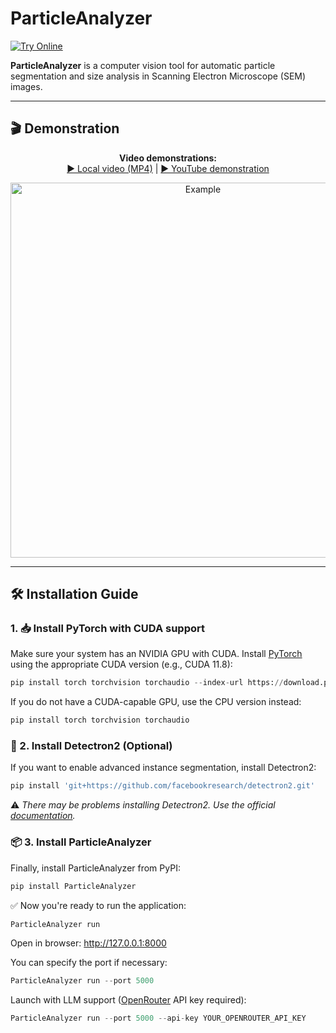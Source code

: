 # ParticleAnalyzer

[![Try Online](https://img.shields.io/badge/TRY%20ONLINE-Available%20at%20sem.rybakov--k.ru-brightgreen)](https://sem.rybakov-k.ru/)

**ParticleAnalyzer** is a computer vision tool for automatic particle segmentation and size analysis in Scanning Electron Microscope (SEM) images.

---

## 🎬 Demonstration

<p align="center">
  <strong>Video demonstrations:</strong><br>
  <a href="https://github.com/rybakov-ks/ParticleAnalyzer/blob/main/Images/ParticleAnalyzer.mp4">▶️ Local video (MP4)</a> | 
  <a href="https://youtu.be/qlCuZDjDyqk">▶️ YouTube demonstration</a>
</p>

<p align="center">
  <img src="https://raw.githubusercontent.com/rybakov-ks/ParticleAnalyzer/main/Images/example.gif" alt="Example" width="600">
</p>

---

## 🛠 Installation Guide

 ### 1. 📥 Install PyTorch with CUDA support
Make sure your system has an NVIDIA GPU with CUDA. Install [PyTorch](https://pytorch.org/get-started/locally/) using the appropriate CUDA version (e.g., CUDA 11.8):
   ```python
   pip install torch torchvision torchaudio --index-url https://download.pytorch.org/whl/cu118
   ```
If you do not have a CUDA-capable GPU, use the CPU version instead:
   ```python
   pip install torch torchvision torchaudio
   ```
### 🧪 2. Install Detectron2 (Optional)

If you want to enable advanced instance segmentation, install Detectron2:
```python
pip install 'git+https://github.com/facebookresearch/detectron2.git'
```
⚠️ *There may be problems installing Detectron2. Use the official [documentation](https://detectron2.readthedocs.io/en/latest/tutorials/install.html).*

### 📦 3. Install ParticleAnalyzer
Finally, install ParticleAnalyzer from PyPI:
```python
pip install ParticleAnalyzer
```
✅ Now you're ready to run the application:
```python
ParticleAnalyzer run
```
Open in browser: http://127.0.0.1:8000

You can specify the port if necessary:
```python
ParticleAnalyzer run --port 5000
```

Launch with LLM support ([OpenRouter](https://openrouter.ai/settings/keys) API key required):
```python
ParticleAnalyzer run --port 5000 --api-key YOUR_OPENROUTER_API_KEY
```
